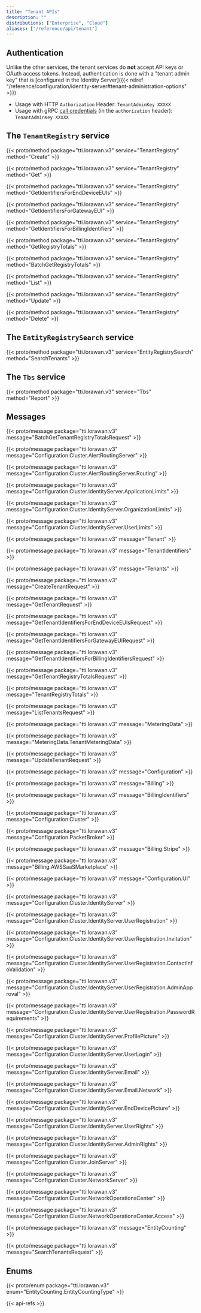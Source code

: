 ```yaml
---
title: "Tenant APIs"
description: ""
distributions: ["Enterprise", "Cloud"]
aliases: ["/reference/api/tenant"]
---
```


## Authentication

Unlike the other services, the tenant services do **not** accept API keys or OAuth access tokens. Instead, authentication is done with a "tenant admin key" that is [configured in the Identity Server]({{< relref "/reference/configuration/identity-server#tenant-administration-options" >}})

- Usage with HTTP `Authorization` Header: `TenantAdminKey XXXXX`
- Usage with gRPC [call credentials](https://grpc.io/docs/guides/auth.html#authentication-api) (in the `authorization` header): `TenantAdminKey XXXXX`

## The `TenantRegistry` service

{{< proto/method package="tti.lorawan.v3" service="TenantRegistry" method="Create" >}}

{{< proto/method package="tti.lorawan.v3" service="TenantRegistry" method="Get" >}}

{{< proto/method package="tti.lorawan.v3" service="TenantRegistry" method="GetIdentifiersForEndDeviceEUIs" >}}

{{< proto/method package="tti.lorawan.v3" service="TenantRegistry" method="GetIdentifiersForGatewayEUI" >}}

{{< proto/method package="tti.lorawan.v3" service="TenantRegistry" method="GetIdentifiersForBillingIdentifiers" >}}

{{< proto/method package="tti.lorawan.v3" service="TenantRegistry" method="GetRegistryTotals" >}}

{{< proto/method package="tti.lorawan.v3" service="TenantRegistry" method="BatchGetRegistryTotals" >}}

{{< proto/method package="tti.lorawan.v3" service="TenantRegistry" method="List" >}}

{{< proto/method package="tti.lorawan.v3" service="TenantRegistry" method="Update" >}}

{{< proto/method package="tti.lorawan.v3" service="TenantRegistry" method="Delete" >}}

## The `EntityRegistrySearch` service

{{< proto/method package="tti.lorawan.v3" service="EntityRegistrySearch" method="SearchTenants" >}}

## The `Tbs` service

{{< proto/method package="tti.lorawan.v3" service="Tbs" method="Report" >}}

## Messages

{{< proto/message package="tti.lorawan.v3" message="BatchGetTenantRegistryTotalsRequest" >}}

{{< proto/message package="tti.lorawan.v3" message="Configuration.Cluster.AlertRoutingServer" >}}

{{< proto/message package="tti.lorawan.v3" message="Configuration.Cluster.AlertRoutingServer.Routing" >}}

{{< proto/message package="tti.lorawan.v3" message="Configuration.Cluster.IdentityServer.ApplicationLimits" >}}

{{< proto/message package="tti.lorawan.v3" message="Configuration.Cluster.IdentityServer.OrganizationLimits" >}}

{{< proto/message package="tti.lorawan.v3" message="Configuration.Cluster.IdentityServer.UserLimits" >}}

{{< proto/message package="tti.lorawan.v3" message="Tenant" >}}

{{< proto/message package="tti.lorawan.v3" message="TenantIdentifiers" >}}

{{< proto/message package="tti.lorawan.v3" message="Tenants" >}}

{{< proto/message package="tti.lorawan.v3" message="CreateTenantRequest" >}}

{{< proto/message package="tti.lorawan.v3" message="GetTenantRequest" >}}

{{< proto/message package="tti.lorawan.v3" message="GetTenantIdentifiersForEndDeviceEUIsRequest" >}}

{{< proto/message package="tti.lorawan.v3" message="GetTenantIdentifiersForGatewayEUIRequest" >}}

{{< proto/message package="tti.lorawan.v3" message="GetTenantIdentifiersForBillingIdentifiersRequest" >}}

{{< proto/message package="tti.lorawan.v3" message="GetTenantRegistryTotalsRequest" >}}

{{< proto/message package="tti.lorawan.v3" message="TenantRegistryTotals" >}}

{{< proto/message package="tti.lorawan.v3" message="ListTenantsRequest" >}}

{{< proto/message package="tti.lorawan.v3" message="MeteringData" >}}

{{< proto/message package="tti.lorawan.v3" message="MeteringData.TenantMeteringData" >}}

{{< proto/message package="tti.lorawan.v3" message="UpdateTenantRequest" >}}

{{< proto/message package="tti.lorawan.v3" message="Configuration" >}}

{{< proto/message package="tti.lorawan.v3" message="Billing" >}}

{{< proto/message package="tti.lorawan.v3" message="BillingIdentifiers" >}}

{{< proto/message package="tti.lorawan.v3" message="Configuration.Cluster" >}}

{{< proto/message package="tti.lorawan.v3" message="Configuration.PacketBroker" >}}

{{< proto/message package="tti.lorawan.v3" message="Billing.Stripe" >}}

{{< proto/message package="tti.lorawan.v3" message="Billing.AWSSaaSMarketplace" >}}

{{< proto/message package="tti.lorawan.v3" message="Configuration.UI" >}}

{{< proto/message package="tti.lorawan.v3" message="Configuration.Cluster.IdentityServer" >}}

{{< proto/message package="tti.lorawan.v3" message="Configuration.Cluster.IdentityServer.UserRegistration" >}}

{{< proto/message package="tti.lorawan.v3" message="Configuration.Cluster.IdentityServer.UserRegistration.Invitation" >}}

{{< proto/message package="tti.lorawan.v3" message="Configuration.Cluster.IdentityServer.UserRegistration.ContactInfoValidation" >}}

{{< proto/message package="tti.lorawan.v3" message="Configuration.Cluster.IdentityServer.UserRegistration.AdminApproval" >}}

{{< proto/message package="tti.lorawan.v3" message="Configuration.Cluster.IdentityServer.UserRegistration.PasswordRequirements" >}}

{{< proto/message package="tti.lorawan.v3" message="Configuration.Cluster.IdentityServer.ProfilePicture" >}}

{{< proto/message package="tti.lorawan.v3" message="Configuration.Cluster.IdentityServer.UserLogin" >}}

{{< proto/message package="tti.lorawan.v3" message="Configuration.Cluster.IdentityServer.Email" >}}

{{< proto/message package="tti.lorawan.v3" message="Configuration.Cluster.IdentityServer.Email.Network" >}}

{{< proto/message package="tti.lorawan.v3" message="Configuration.Cluster.IdentityServer.EndDevicePicture" >}}

{{< proto/message package="tti.lorawan.v3" message="Configuration.Cluster.IdentityServer.UserRights" >}}

{{< proto/message package="tti.lorawan.v3" message="Configuration.Cluster.IdentityServer.AdminRights" >}}

{{< proto/message package="tti.lorawan.v3" message="Configuration.Cluster.JoinServer" >}}

{{< proto/message package="tti.lorawan.v3" message="Configuration.Cluster.NetworkServer" >}}

{{< proto/message package="tti.lorawan.v3" message="Configuration.Cluster.NetworkOperationsCenter" >}}

{{< proto/message package="tti.lorawan.v3" message="Configuration.Cluster.NetworkOperationsCenter.Access" >}}

{{< proto/message package="tti.lorawan.v3" message="EntityCounting" >}}

{{< proto/message package="tti.lorawan.v3" message="SearchTenantsRequest" >}}

## Enums

{{< proto/enum package="tti.lorawan.v3" enum="EntityCounting.EntityCountingType" >}}

{{< api-refs >}}
